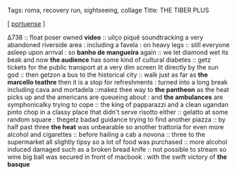 Tags: roma, recovery run, sightseeing, collage
Title: THE TIBER PLUS
  
[ [portuense](https://maps.app.goo.gl/UaMByYcFMBuziwZGA) ]

Δ738 :: float poser owned **video** :: uilço piquê soundtracking a very abandoned riverside area : including a favela : on heavy legs :: still everyone asleep upon arrival : so **banho de mangueira** again :: we let diamond wet its beak and now **the audience** has some kind of cultural diabetes :: getz tickets for the public transport at a very dim screen lit directly by the sun god :: then getzon a bus to the historical city :: walk just as far as **the marcello teathre** then it is a stop for refreshments : turned into a long break including cava and mortadela ::makez thee way to **the pantheon** as the heat picks up and the americans are queueing about : and **the ambulances** are symphonicalky trying to cope :: the king of papparazzi and a clean ugandan pinto chop in a classy place that didn't serve risotto either :: gelatto at some random square : thegetz badad guidance trying to find another piazza :: by half past three **the heat** was unbearable so another trattoria for even more alcohol and cigarettes :: before hailing a cab a novona :: three to the supermarket all slightly tipsy so a lot of food was purchased :: more alcohol induced damaged such as a broken bread knife :: not possible to stream so wine big ball was secured in front of macbook : with the swift victory of **the basque**  
